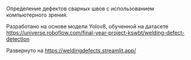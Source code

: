 Определение дефектов сварных швов с использованием компьютерного зрения.

Разработано на основе модели Yolov8, обученной на датасете https://universe.roboflow.com/final-year-project-kswbt/welding-defect-detection

Развернуто на https://weldingdefects.streamlit.app/
